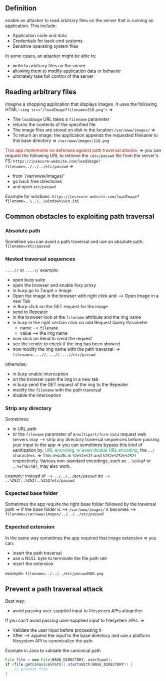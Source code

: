 ## Definition
enable an attacker to read arbitrary files on the server that is running an application. 
This include:
- Application code and data
- Credentials for back-end systems
- Sensitive operating system files

In some cases, an attacker might be able to:
- write to arbitrary files on the server
- allowing them to modify application data or behavior
- ultimately take full control of the server

## Reading arbitrary files
Imagine a shopping application that displays images.
It uses the following HTML:
`<img src="/loadImage?filename=218.png">`
=>
- The `loadImage` URL takes a `filename` parameter 
- returns the contents of the specified file
- The image files are stored on disk in the location `/var/www/images/`
=>
- To return an image:
  the application appends the requested filename to this base directory
  =>
  `/var/www/images/218.png`

<span style="color:rgb(255, 0, 0)">This app implements no defenses against path traversal attacks.</span>
=>
you can request the following URL to retrieve the `/etc/passwd` file from the server's FS:
`https://insecure-website.com/loadImage?filename=../../../etc/passwd`
=>
- from `/var/www/images/'
- go back free directories
- and open `etc/passwd`

Example for windows:
`https://insecure-website.com/loadImage?filename=..\..\..\windows\win.ini`

## Common obstacles to exploiting path traversal
### Absolute path
Sometime you can avoid a path traversal and use an absolute path:
`filename=/etc/passwd`

### Nested traversal sequences
`....//` or `....\/`
example:
- open burp suite
- open the browser and enable foxy proxy
- in burp go to Target > Image
- Open the image in the browser with right click and -->  Open Image in a new Tab
- in Burp click on the GET request for the image
- send to Repeater
- in the browser look at the `filename` attribute and the img name
- in burp in the right section click on add Request Query Parameter
	- name -->  `filename`
	- value -->  the img name
- now click on Send to send the request
- see the render to check if the img has been showed
- now modify the img name with the path traversal:
=>
`filename=....//....//....//etc/passwd`

otherwise:
- in burp enable interception
- on the browser open the img in a new tab
- in burp send the GET request of the img to the Repeater
- modify the `filename` with the path traversal
- disable the interception

### Strip any directory
Sometimes:
- in URL path 
- or the `filename` parameter of a `multipart/form-data` request
web servers may -->  strip any directory traversal sequences before passing your input to the app
=>
you can sometimes bypass this kind of sanitization by:
<font color="#00b050">URL encoding, or even double URL encoding</font>, the `../` characters. 
=>
This results in `%2e%2e%2f` and `%252e%252e%252f` respectively. 
Various non-standard encodings, such as `..%c0%af` or `..%ef%bc%8f`, may also work.

example:
instead of -->  `../../../ect/passwd`
do -->  `..%252f..%252f..%252fetc/passwd`

### Expected base folder
Sometimes the app require the right base folder followed by the traversal path
=>
if the base folder is -->  `/var/www/images/`
it becomes -->  `filename=/var/www/images/../../../etc/passwd`

### Expected extension
In the same way sometimes the app required that image extension
=>
you can:
- insert the path traversal
- use a NULL  byte to terminate the file path `%00`
- insert the extension

example:
`filename=../../../etc/passwd%00.png`

## Prevent a path traversal attack
Best way:
- avoid passing user-supplied input to filesystem APIs altogether

If you can't avoid passing user-supplied input to filesystem APIs:
=>
- Validate the user input before processing it
- After -->   append the input to the base directory and use a platform filesystem API to canonicalize the path

Example in Java to validate the canonical path

```Java
File file = new File(BASE_DIRECTORY, userInput); 
if (file.getCanonicalPath().startsWith(BASE_DIRECTORY)) { 
	// process file 
}
```
